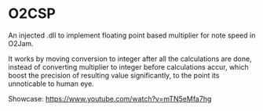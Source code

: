 # O2CSP
An injected .dll to implement floating point based multiplier for note speed in O2Jam.

It works by moving conversion to integer after all the calculations are done, instead of converting multiplier to integer before calculations accur, which boost the precision of resulting value significantly, to the point its unnoticable to human eye.

Showcase: https://www.youtube.com/watch?v=mTN5eMfa7hg